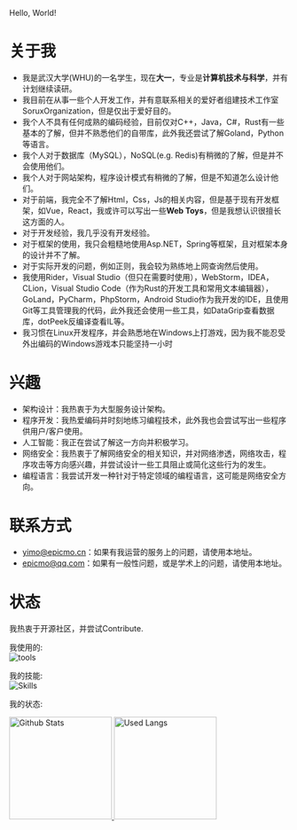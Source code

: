 Hello, World!
# 关于我
- 我是武汉大学(WHU)的一名学生，现在**大一**，专业是**计算机技术与科学**，并有计划继续读研。
- 我目前在从事一些个人开发工作，并有意联系相关的爱好者组建技术工作室SoruxOrganization，但是仅出于爱好目的。
- 我个人不具有任何成熟的编码经验，目前仅对C++，Java，C#，Rust有一些基本的了解，但并不熟悉他们的自带库，此外我还尝试了解Goland，Python等语言。
- 我个人对于数据库（MySQL），NoSQL(e.g. Redis)有稍微的了解，但是并不会使用他们。
- 我个人对于网站架构，程序设计模式有稍微的了解，但是不知道怎么设计他们。
- 对于前端，我完全不了解Html，Css，Js的相关内容，但是基于现有开发框架，如Vue，React，我或许可以写出一些**Web Toys**，但是我想认识很擅长这方面的人。
- 对于开发经验，我几乎没有开发经验。
- 对于框架的使用，我只会粗糙地使用Asp.NET，Spring等框架，且对框架本身的设计并不了解。
- 对于实际开发的问题，例如正则，我会较为熟练地上网查询然后使用。
- 我使用Rider，Visual Studio（但只在需要时使用），WebStorm，IDEA，CLion，Visual Studio Code（作为Rust的开发工具和常用文本编辑器），GoLand，PyCharm，PhpStorm，Android Studio作为我开发的IDE，且使用Git等工具管理我的代码，此外我还会使用一些工具，如DataGrip查看数据库，dotPeek反编译查看IL等。
- 我习惯在Linux开发程序，并会熟悉地在Windows上打游戏，因为我不能忍受外出编码的Windows游戏本只能坚持一小时
# 兴趣
- 架构设计：我热衷于为大型服务设计架构。
- 程序开发：我热爱编码并时刻地练习编程技术，此外我也会尝试写出一些程序供用户/客户使用。
- 人工智能：我正在尝试了解这一方向并积极学习。
- 网络安全：我热衷于了解网络安全的相关知识，并对网络渗透，网络攻击，程序攻击等方向感兴趣，并尝试设计一些工具阻止或简化这些行为的发生。
- 编程语言：我尝试开发一种针对于特定领域的编程语言，这可能是网络安全方向。
# 联系方式
- yimo@epicmo.cn：如果有我运营的服务上的问题，请使用本地址。
- epicmo@qq.com：如果有一般性问题，或是学术上的问题，请使用本地址。
# 状态
我热衷于开源社区，并尝试Contribute.  

我使用的:  
![tools](https://skillicons.dev/icons?i=cloudflare,discord,django,git,github,githubactions,idea,kubernetes,md,neovim,nginx,stackoverflow,visualstudio,vscode)  

我的技能:  
![Skills](https://skillicons.dev/icons?i=androidstudio,bash,bootstrap,c,cs,cpp,cloudflare,cmake,css,discord,docker,dotnet,electron,figma,flutter,go,html,java,js,kotlin,linux,mysql,nextjs,php,powershell,py,qt,react,redis,rust,spring,ts,vite,vue,wasm,sqlite)  

我的状态:  

<a href="https://github-readme-stats-one-bice.vercel.app/api?username=liaosunny123&show_icons=true&include_all_commits=true&role=OWNER,ORGANIZATION_MEMBER#gh-light-mode-only" target="_blank">
  <img src="https://github-readme-stats-one-bice.vercel.app/api?username=liaosunny123&show_icons=true&include_all_commits=true&role=OWNER,ORGANIZATION_MEMBER#gh-light-mode-only" alt="Github Stats" height="185px">
</a>
<a href="https://github-readme-stats-one-bice.vercel.app/api/top-langs/?username=liaosunny123&layout=compact&langs_count=8&include_all_commits=true&role=OWNER,ORGANIZATION_MEMBER#gh-light-mode-only">
  <img src="https://github-readme-stats-one-bice.vercel.app/api/top-langs/?username=liaosunny123&layout=compact&langs_count=8&include_all_commits=true&role=OWNER,ORGANIZATION_MEMBER#gh-light-mode-only" alt="Used Langs" height="185px">
</a>

